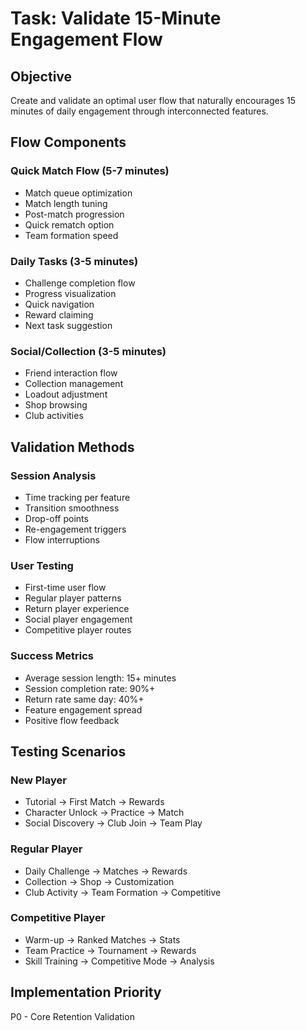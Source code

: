 # Task: Validate 15-Minute Engagement Flow

## Objective
Create and validate an optimal user flow that naturally encourages 15 minutes of daily engagement through interconnected features.

## Flow Components
### Quick Match Flow (5-7 minutes)
- Match queue optimization
- Match length tuning
- Post-match progression
- Quick rematch option
- Team formation speed

### Daily Tasks (3-5 minutes)
- Challenge completion flow
- Progress visualization
- Quick navigation
- Reward claiming
- Next task suggestion

### Social/Collection (3-5 minutes)
- Friend interaction flow
- Collection management
- Loadout adjustment
- Shop browsing
- Club activities

## Validation Methods
### Session Analysis
- Time tracking per feature
- Transition smoothness
- Drop-off points
- Re-engagement triggers
- Flow interruptions

### User Testing
- First-time user flow
- Regular player patterns
- Return player experience
- Social player engagement
- Competitive player routes

### Success Metrics
- Average session length: 15+ minutes
- Session completion rate: 90%+
- Return rate same day: 40%+
- Feature engagement spread
- Positive flow feedback

## Testing Scenarios
### New Player
- Tutorial → First Match → Rewards
- Character Unlock → Practice → Match
- Social Discovery → Club Join → Team Play

### Regular Player
- Daily Challenge → Matches → Rewards
- Collection → Shop → Customization
- Club Activity → Team Formation → Competitive

### Competitive Player
- Warm-up → Ranked Matches → Stats
- Team Practice → Tournament → Rewards
- Skill Training → Competitive Mode → Analysis

## Implementation Priority
P0 - Core Retention Validation